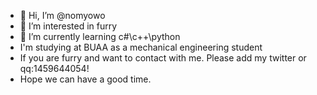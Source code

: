 - 👋 Hi, I’m @nomyowo
- 👀 I’m interested in furry
- 🌱 I’m currently learning c#\c++\python
- I'm studying at BUAA as a mechanical engineering student
- If you are furry and want to contact with me. Please add my twitter or qq:1459644054!
- Hope we can have a good time.

<!---
nomyowo/nomyowo is a ✨ special ✨ repository because its `README.md` (this file) appears on your GitHub profile.
You can click the Preview link to take a look at your changes.
--->
